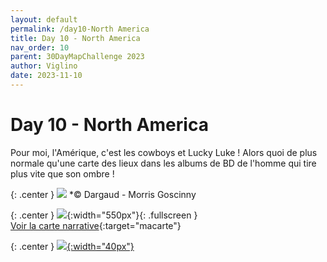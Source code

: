 ```yaml
---
layout: default
permalink: /day10-North America
title: Day 10 - North America
nav_order: 10
parent: 30DayMapChallenge 2023
author: Viglino
date: 2023-11-10
---
```

# Day 10 - North America

Pour moi, l'Amérique, c'est les cowboys et Lucky Luke ! Alors quoi de plus normale qu'une carte des lieux dans les albums de BD de l'homme qui tire plus vite que son ombre !

{: .center }
![](https://user-images.githubusercontent.com/7868217/278879168-69aad1e4-633f-4cb0-a116-38f54834a1ef.jpg)
*&copy; Dargaud - Morris Goscinny

{: .center }
![](https://pbs.twimg.com/media/F-jkjJnWMAADPPi?format=jpg&name=large){:width="550px"}{: .fullscreen }    
[Voir la carte narrative](https://macarte.ign.fr/carte/kl407q/Lucky-Luke){:target="macarte"}

{: .center }
[![](https://upload.wikimedia.org/wikipedia/commons/5/5a/X_icon_2.svg){:width="40px"}](https://twitter.com/jmviglino/status/1722895384563888507)
